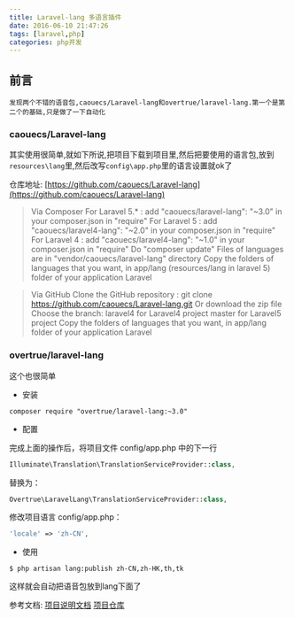 ```yaml
---
title: Laravel-lang 多语言插件
date: 2016-06-10 21:47:26
tags: [laravel,php]
categories: php开发
---
```


## 前言
    发现两个不错的语音包,caouecs/Laravel-lang和overtrue/laravel-lang.第一个是第二个的基础,只是做了一下自动化

### caouecs/Laravel-lang
其实使用很简单,就如下所说,把项目下载到项目里,然后把要使用的语言包,放到`resources\lang`里,然后改写`config\app.php`里的语言设置就ok了

<!--more-->

仓库地址:
[https://github.com/caouecs/Laravel-lang](https://github.com/caouecs/Laravel-lang)

>Via Composer
For Laravel 5.* : add "caouecs/laravel-lang": "~3.0" in your composer.json in "require"
For Laravel 5 : add "caouecs/laravel4-lang": "~2.0" in your composer.json in "require"
For Laravel 4 : add "caouecs/laravel4-lang": "~1.0" in your composer.json in "require"
Do "composer update"
Files of languages are in "vendor/caouecs/laravel-lang" directory
Copy the folders of languages that you want, in app/lang (resources/lang in laravel 5) folder of your application Laravel

>Via GitHub
Clone the GitHub repository : git clone https://github.com/caouecs/Laravel-lang.git
Or download the zip file
Choose the branch:
laravel4 for Laravel4 project
master for Laravel5 project
Copy the folders of languages that you want, in app/lang folder of your application Laravel


### overtrue/laravel-lang
这个也很简单

- 安装
```
composer require "overtrue/laravel-lang:~3.0"
```

- 配置

完成上面的操作后，将项目文件 config/app.php 中的下一行
```php
Illuminate\Translation\TranslationServiceProvider::class,
```
替换为：
```php
Overtrue\LaravelLang\TranslationServiceProvider::class,
```
修改项目语言 config/app.php：
```php
'locale' => 'zh-CN',
```

- 使用
```
$ php artisan lang:publish zh-CN,zh-HK,th,tk
```

这样就会自动把语音包放到lang下面了

参考文档:
[项目说明文档](https://github.com/overtrue/laravel-lang/blob/master/README_CN.md)
[项目仓库](https://github.com/overtrue/laravel-lang)